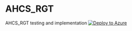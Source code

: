 # AHCS_RGT
AHCS_RGT testing and implementation
[![Deploy to Azure](http://azuredeploy.net/deploybutton.png)](https://azuredeploy.net/)
